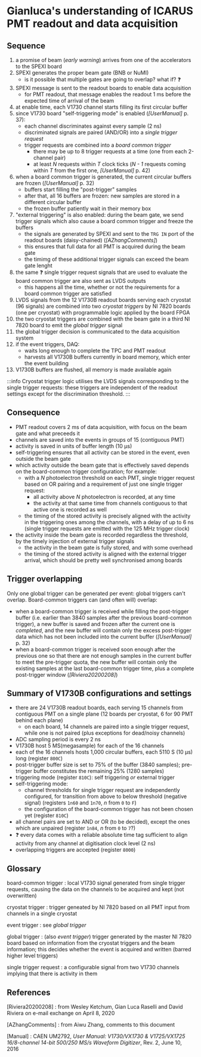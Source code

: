 Gianluca's understanding of ICARUS PMT readout and data acquisition
====================================================================

Sequence
---------

1. a promise of beam (_early warning_) arrives from one of the accelerators
   to the SPEXI board
2. SPEXI generates the proper beam gate (BNB or NuMI)
    * is it possible that multiple gates are going to overlap? what if? :question:
3. SPEXI message is sent to the readout boards to enable data acquisition
    * for PMT readout, that message enables the readout 1 ms
      before the expected time of arrival of the beam
4. at enable time, each V1730 channel starts filling its first circular buffer
5. since V1730 board "self-triggering mode" is enabled (_[UserManual]_ p. 37):
    * each channel discriminates against every sample (2 ns)
    * discriminated signals are paired (AND/OR) into a _single trigger request_
    * trigger requests are combined into a _board common trigger_
        * there may be up to 8 trigger requests at a time
          (one from each 2-channel pair)
        * at least _N_ requests within _T_ clock ticks (_N - 1_ requests coming
          within _T_ from the first one, _[UserManual]_ p. 42)
6. when a board common trigger is generated, the current circular buffers are
   frozen (_[UserManual]_ p. 32)
    * buffers start filling the "post-trigger" samples
    * after that, all 16 buffers are frozen: new samples are stored in a
      different circular buffer
    * the frozen buffer patiently wait in their memory box
7. "external triggering" is also enabled: during the beam gate, we send trigger
   signals which also cause a board common trigger and freeze the buffers
    * the signals are generated by SPEXI and sent to the `TRG IN` port of
      the readout boards (daisy-chained) (_[AZhangComments]_)
    * this ensures that full data for all PMT is acquired during the beam gate
    * the timimg of these additional trigger signals can exceed the beam gate
      lenght
8. the same :question: single trigger request signals that are used to evaluate
   the board common trigger are also sent as LVDS outputs
    * this happens all the time, whether or not the requirements for
      a board common trigger are satisfied
9. LVDS signals from the 12 V1730B readout boards serving each cryostat
   (96 signals) are combined into two _cryostat triggers_ by NI 7820 boards
   (one per cryostat) with programmable logic applied by the board FPGA
10. the two cryostat triggers are combined with the beam gate in a third 
    NI 7820 board to emit the _global trigger_ signal
11. the global trigger decision is communicated to the data acquisition system
12. if the event triggers, DAQ:
    * waits long enough to complete the TPC and PMT readout
    * harvests all V1730B buffers currently in board memory, which enter the
      event building
13. V1730B buffers are flushed, all memory is made available again

:::info
Cryostat trigger logic utilises the LVDS signals corresponding to the single
trigger requests: these triggers are independent of the readout settings
except for the discrimination threshold.
:::


Consequence
------------

* PMT readout covers 2 ms of data acquisition, with focus on the beam gate
  and what preceeds it
* channels are saved into the events in groups of 15 (contiguous PMT)
* activity is saved in units of buffer length (10 µs)
* self-triggering ensures that all activity can be stored in the event,
  even outside the beam gate
* which activity outside the beam gate that is effectively saved depends on the
  board-common trigger configuration; for example:
    * with a _N_ photoelectron threshold on each PMT, single trigger request
      based on OR pairing and a requirement of just one single trigger request:
        * all activity above _N_ photoelectron is recorded, at any time
        * the activity at that same time from channels contiguous to that
          active one is recorded as well
    * the timing of the stored activity is precisely aligned with the activity
      in the triggering ones among the channels, with a delay of up to 6 ns
      (single trigger requests are emitted with the 125 MHz trigger clock)
* the activity inside the beam gate is recorded regardless the threshold,
  by the timely injection of external trigger signals
    * the activity in the beam gate is fully stored, and with some overhead
    * the timing of the stored activity is aligned with the external trigger
      arrival, which should be pretty well synchronised among boards
          

Trigger overlapping
--------------------

Only one global trigger can be generated per event: global triggers can't
overlap.
Board-common triggers can (and often will) overlap:

* when a board-common trigger is received while filling the post-trigger buffer
  (i.e. earlier than 3840 samples after the previous board-common trigger),
  a new buffer is saved and frozen after the current one is _completed_, and the
  new buffer will contain only the excess post-trigger data which has not been
  included into the current buffer (_[UserManual]_ p. 32)
* when a board-common trigger is received soon enough after the previous one
  so that there are not enough samples in the current buffer to meet the
  pre-trigger quota, the new buffer will contain only the existing samples at
  the last board-common trigger time, plus a complete post-trigger window
  (_[Riviera20200208]_)


Summary of V1730B configurations and settings
----------------------------------------------

* there are 24 V1730B readout boards, each serving 15 channels from contiguous
  PMT on a single plane (12 boards per cryostat, 6 for 90 PMT behind each plane)
    * on each board, 14 channels are paired into a single trigger request,
      while one is not paired (plus exceptions for dead/noisy channels)
* ADC sampling period is every 2 ns
* V1730B host 5 MS(megasample) for each of the 16 channels
* each of the 16 channels hosts 1,000 circular buffers, each 5110 S (10 µs) long
  (register `800C`)
* post-trigger buffer size is set to 75% of the buffer (3840 samples);
  pre-trigger buffer constitutes the remaining 25% (1280 samples)
* triggering mode (register `810C`): self triggering _or_ external trigger
* self-triggering mode:
    * channel thresholds for single trigger request are independently
      configured, for transition from above to below threshold (negative signal)
      (registers `1n60` and `1n70`, _n_ from `0` to `F`)
    * the configuration of the board-common trigger has not been chosen yet
      (register `810C`)
* all channel pairs are set to AND or OR (to be decided), except the ones
  which are unpaired (register `1n84`, _n_ from `0` to `7`?)
* :question: every data comes with a reliable absolute time tag sufficient to align
  activity from any channel at digitisation clock level (2 ns)
* overlapping triggers are accepted (register `8000`)


Glossary
---------

board-common trigger
:   local V1730 signal generated from single trigger requests,
    causing the data on the channels to be acquired and kept (not overwritten)

cryostat trigger
:   trigger geneated by NI 7820 based on all PMT input from channels
    in a single cryostat

event trigger
:    see _global trigger_

global trigger
:   (also _event trigger_) trigger generated by the master NI 7820 board
    based on information from the cryostat triggers and the beam information;
    this decides whether the event is acquired and written
    (barred higher level triggers)

single trigger request
:   a configurable signal from two V1730 channels implying that there
    is activity in them


References
-----------

[Riviera20200208]
: from Wesley Ketchum, Gian Luca Raselli and David Riviera on e-mail exchange on April 8, 2020

[AZhangComments]
: from Aiwu Zhang, comments to this document

[Manual]
: CAEN UM2792, _User Manual: V1730/VX1730 & V1725/VX1725 16/8-channel 14-bit 500/250 MS/s Waveform Digitizer_, Rev. 2, June 10, 2016
